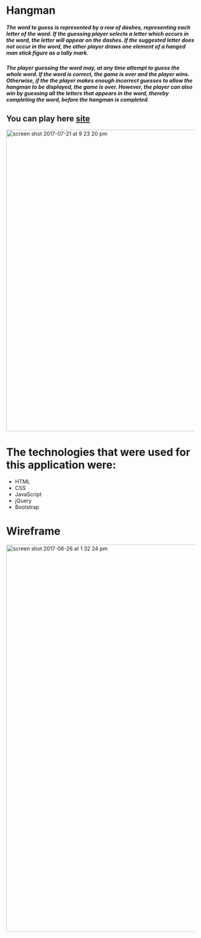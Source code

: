 # Hangman

##### The word to guess is represented by a row of dashes, representing each letter of the word. If the guessing player selects a letter which occurs in the word, the letter will appear on the dashes. If the suggested letter does not occur in the word, the other player draws one element of a hanged man stick figure as a tally mark.

##### The player guessing the word may, at any time attempt to guess the whole word. If the word is correct, the game is over and the player wins. Otherwise, if the the player makes enough incorrect guesses to allow the hangman to be displayed, the game is over. However, the player can also win by guessing all the letters that appears in the word, thereby completing the word, before the hangman is completed.

## You can play here [site](http://juggler-vivian-71626.bitballoon.com/)

<img width="806" alt="screen shot 2017-07-21 at 9 23 20 pm" src="https://user-images.githubusercontent.com/22422858/28487247-e620c28e-6e5a-11e7-9500-13fed5c6ed85.png">

# The technologies that were used for this application were:
* HTML
* CSS
* JavaScript
* jQuery
* Bootstrap

# Wireframe

<img width="1035" alt="screen shot 2017-06-26 at 1 32 24 pm" src="https://user-images.githubusercontent.com/22422858/27552071-f4ba5b02-5a73-11e7-9f5d-dfc5198d2cea.png">

